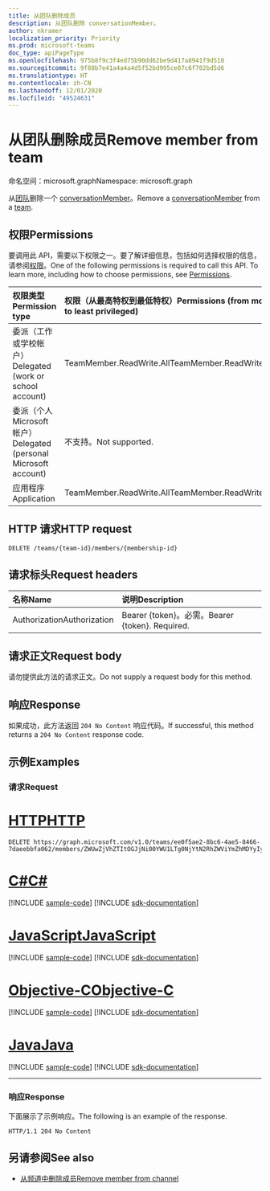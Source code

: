 ```yaml
---
title: 从团队删除成员
description: 从团队删除 conversationMember。
author: nkramer
localization_priority: Priority
ms.prod: microsoft-teams
doc_type: apiPageType
ms.openlocfilehash: 975b8f9c3f4ed75b90dd62be9d417a8941f9d510
ms.sourcegitcommit: 9f88b7e41a4a4a4d5f52bd995ce07c6f702bd5d6
ms.translationtype: HT
ms.contentlocale: zh-CN
ms.lasthandoff: 12/01/2020
ms.locfileid: "49524631"
---
```

# <a name="remove-member-from-team"></a><span data-ttu-id="1cbec-103">从团队删除成员</span><span class="sxs-lookup"><span data-stu-id="1cbec-103">Remove member from team</span></span>
<span data-ttu-id="1cbec-104">命名空间：microsoft.graph</span><span class="sxs-lookup"><span data-stu-id="1cbec-104">Namespace: microsoft.graph</span></span>

<span data-ttu-id="1cbec-105">从[团队](../resources/team.md)删除一个 [conversationMember](../resources/conversationmember.md)。</span><span class="sxs-lookup"><span data-stu-id="1cbec-105">Remove a [conversationMember](../resources/conversationmember.md) from a [team](../resources/team.md).</span></span>

## <a name="permissions"></a><span data-ttu-id="1cbec-106">权限</span><span class="sxs-lookup"><span data-stu-id="1cbec-106">Permissions</span></span>
<span data-ttu-id="1cbec-p101">要调用此 API，需要以下权限之一。要了解详细信息，包括如何选择权限的信息，请参阅[权限](/graph/permissions-reference)。</span><span class="sxs-lookup"><span data-stu-id="1cbec-p101">One of the following permissions is required to call this API. To learn more, including how to choose permissions, see [Permissions](/graph/permissions-reference).</span></span>

|<span data-ttu-id="1cbec-109">权限类型</span><span class="sxs-lookup"><span data-stu-id="1cbec-109">Permission type</span></span>|<span data-ttu-id="1cbec-110">权限（从最高特权到最低特权）</span><span class="sxs-lookup"><span data-stu-id="1cbec-110">Permissions (from most to least privileged)</span></span>|
|:---|:---|
|<span data-ttu-id="1cbec-111">委派（工作或学校帐户）</span><span class="sxs-lookup"><span data-stu-id="1cbec-111">Delegated (work or school account)</span></span>| <span data-ttu-id="1cbec-112">TeamMember.ReadWrite.All</span><span class="sxs-lookup"><span data-stu-id="1cbec-112">TeamMember.ReadWrite.All</span></span> |
|<span data-ttu-id="1cbec-113">委派（个人 Microsoft 帐户）</span><span class="sxs-lookup"><span data-stu-id="1cbec-113">Delegated (personal Microsoft account)</span></span> | <span data-ttu-id="1cbec-114">不支持。</span><span class="sxs-lookup"><span data-stu-id="1cbec-114">Not supported.</span></span>    |
|<span data-ttu-id="1cbec-115">应用程序</span><span class="sxs-lookup"><span data-stu-id="1cbec-115">Application</span></span>| <span data-ttu-id="1cbec-116">TeamMember.ReadWrite.All</span><span class="sxs-lookup"><span data-stu-id="1cbec-116">TeamMember.ReadWrite.All</span></span> |


## <a name="http-request"></a><span data-ttu-id="1cbec-117">HTTP 请求</span><span class="sxs-lookup"><span data-stu-id="1cbec-117">HTTP request</span></span>

<!-- {
  "blockType": "ignored"
}
-->
``` http
DELETE /teams/{team-id}/members/{membership-id}
```

## <a name="request-headers"></a><span data-ttu-id="1cbec-118">请求标头</span><span class="sxs-lookup"><span data-stu-id="1cbec-118">Request headers</span></span>
|<span data-ttu-id="1cbec-119">名称</span><span class="sxs-lookup"><span data-stu-id="1cbec-119">Name</span></span>|<span data-ttu-id="1cbec-120">说明</span><span class="sxs-lookup"><span data-stu-id="1cbec-120">Description</span></span>|
|:---|:---|
|<span data-ttu-id="1cbec-121">Authorization</span><span class="sxs-lookup"><span data-stu-id="1cbec-121">Authorization</span></span>|<span data-ttu-id="1cbec-p102">Bearer {token}。必需。</span><span class="sxs-lookup"><span data-stu-id="1cbec-p102">Bearer {token}. Required.</span></span>|

## <a name="request-body"></a><span data-ttu-id="1cbec-124">请求正文</span><span class="sxs-lookup"><span data-stu-id="1cbec-124">Request body</span></span>
<span data-ttu-id="1cbec-125">请勿提供此方法的请求正文。</span><span class="sxs-lookup"><span data-stu-id="1cbec-125">Do not supply a request body for this method.</span></span>

## <a name="response"></a><span data-ttu-id="1cbec-126">响应</span><span class="sxs-lookup"><span data-stu-id="1cbec-126">Response</span></span>

<span data-ttu-id="1cbec-127">如果成功，此方法返回 `204 No Content` 响应代码。</span><span class="sxs-lookup"><span data-stu-id="1cbec-127">If successful, this method returns a `204 No Content` response code.</span></span>

## <a name="examples"></a><span data-ttu-id="1cbec-128">示例</span><span class="sxs-lookup"><span data-stu-id="1cbec-128">Examples</span></span>

### <a name="request"></a><span data-ttu-id="1cbec-129">请求</span><span class="sxs-lookup"><span data-stu-id="1cbec-129">Request</span></span>

# <a name="http"></a>[<span data-ttu-id="1cbec-130">HTTP</span><span class="sxs-lookup"><span data-stu-id="1cbec-130">HTTP</span></span>](#tab/http)
<!-- {
  "blockType": "request",
  "name": "delete_members_from_team"
}
-->
``` http
DELETE https://graph.microsoft.com/v1.0/teams/ee0f5ae2-8bc6-4ae5-8466-7daeebbfa062/members/ZWUwZjVhZTItOGJjNi00YWU1LTg0NjYtN2RhZWViYmZhMDYyIyM3Mzc2MWYwNi0yYWM5LTQ2OWMtOWYxMC0yNzlhOGNjMjY3Zjk=
```
# <a name="c"></a>[<span data-ttu-id="1cbec-131">C#</span><span class="sxs-lookup"><span data-stu-id="1cbec-131">C#</span></span>](#tab/csharp)
[!INCLUDE [sample-code](../includes/snippets/csharp/delete-members-from-team-csharp-snippets.md)]
[!INCLUDE [sdk-documentation](../includes/snippets/snippets-sdk-documentation-link.md)]

# <a name="javascript"></a>[<span data-ttu-id="1cbec-132">JavaScript</span><span class="sxs-lookup"><span data-stu-id="1cbec-132">JavaScript</span></span>](#tab/javascript)
[!INCLUDE [sample-code](../includes/snippets/javascript/delete-members-from-team-javascript-snippets.md)]
[!INCLUDE [sdk-documentation](../includes/snippets/snippets-sdk-documentation-link.md)]

# <a name="objective-c"></a>[<span data-ttu-id="1cbec-133">Objective-C</span><span class="sxs-lookup"><span data-stu-id="1cbec-133">Objective-C</span></span>](#tab/objc)
[!INCLUDE [sample-code](../includes/snippets/objc/delete-members-from-team-objc-snippets.md)]
[!INCLUDE [sdk-documentation](../includes/snippets/snippets-sdk-documentation-link.md)]

# <a name="java"></a>[<span data-ttu-id="1cbec-134">Java</span><span class="sxs-lookup"><span data-stu-id="1cbec-134">Java</span></span>](#tab/java)
[!INCLUDE [sample-code](../includes/snippets/java/delete-members-from-team-java-snippets.md)]
[!INCLUDE [sdk-documentation](../includes/snippets/snippets-sdk-documentation-link.md)]

---

### <a name="response"></a><span data-ttu-id="1cbec-135">响应</span><span class="sxs-lookup"><span data-stu-id="1cbec-135">Response</span></span>
<span data-ttu-id="1cbec-136">下面展示了示例响应。</span><span class="sxs-lookup"><span data-stu-id="1cbec-136">The following is an example of the response.</span></span>
<!-- {
  "blockType": "response",
  "truncated": true
}
-->
``` http
HTTP/1.1 204 No Content
```

## <a name="see-also"></a><span data-ttu-id="1cbec-137">另请参阅</span><span class="sxs-lookup"><span data-stu-id="1cbec-137">See also</span></span>

- [<span data-ttu-id="1cbec-138">从频道中删除成员</span><span class="sxs-lookup"><span data-stu-id="1cbec-138">Remove member from channel</span></span>](channel-delete-members.md)
